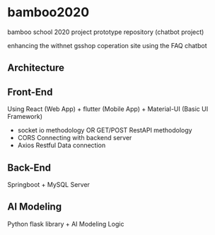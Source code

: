 # bamboo2020
bamboo school 2020 project prototype repository (chatbot project)

enhancing the withnet gsshop coperation site using the FAQ chatbot


## Architecture 


## Front-End
Using React (Web App) + flutter (Mobile App) + Material-UI (Basic UI Framework)
 - socket io methodology OR GET/POST RestAPI methodology
 - CORS Connecting with backend server
 - Axios Restful Data connection


## Back-End
Springboot + MySQL Server


## AI Modeling
Python flask library + AI Modeling Logic
